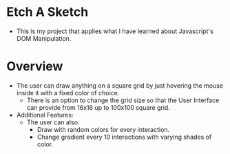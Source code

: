 # Etch A Sketch
- This is my project that applies what I have learned about
  Javascript's DOM Manipulation.

# Overview
- The user can draw anything on a square grid by just
  hovering the mouse inside it with a fixed color
  of choice.
  - There is an option to change the grid size so that
    the User Interface can provide from 16x16 up to 100x100
    square grid.
- Additional Features:
  - The user can also:
    - Draw with random colors for every interaction.
    - Change gradient every 10 interactions with
      varying shades of color.

